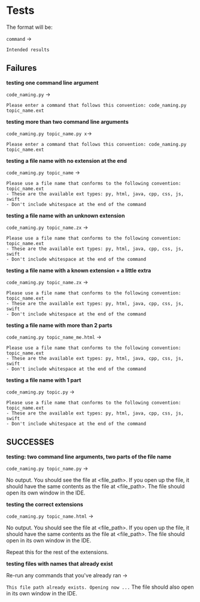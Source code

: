 # Tests
The format will be: 

`command` -> 
```
Intended results
```

## Failures
**testing one command line argument**

`code_naming.py` -> 
```
Please enter a command that follows this convention: code_naming.py topic_name.ext
```

**testing more than two command line arguments**

`code_naming.py topic_name.py x`-> 
```
Please enter a command that follows this convention: code_naming.py topic_name.ext
```

**testing a file name with no extension at the end**

`code_naming.py topic_name` ->
```
Please use a file name that conforms to the following convention: topic_name.ext
- These are the available ext types: py, html, java, cpp, css, js, swift
- Don't include whitespace at the end of the command
```

**testing a file name with an unknown extension**

`code_naming.py topic_name.zx` ->
```
Please use a file name that conforms to the following convention: topic_name.ext
- These are the available ext types: py, html, java, cpp, css, js, swift
- Don't include whitespace at the end of the command
```

**testing a file name with a known extension + a little extra**

`code_naming.py topic_name.zx` ->
```
Please use a file name that conforms to the following convention: topic_name.ext
- These are the available ext types: py, html, java, cpp, css, js, swift
- Don't include whitespace at the end of the command
```

**testing a file name with more than 2 parts**

`code_naming.py topic_name_me.html` ->
```
Please use a file name that conforms to the following convention: topic_name.ext
- These are the available ext types: py, html, java, cpp, css, js, swift
- Don't include whitespace at the end of the command
```

**testing a file name with 1 part**

`code_naming.py topic.py` ->
```
Please use a file name that conforms to the following convention: topic_name.ext
- These are the available ext types: py, html, java, cpp, css, js, swift
- Don't include whitespace at the end of the command
```

## SUCCESSES

**testing: two command line arguments, two parts of the file name**

`code_naming.py topic_name.py` ->

No output. You should see the file at <file_path>. If you open up the file, it should have the same contents as the file at <file_path>. The file should open its own window in the IDE.

**testing the correct extensions**

`code_naming.py topic_name.html` ->

No output. You should see the file at <file_path>. If you open up the file, it should have the same contents as the file at <file_path>. The file should open in its own window in the IDE.

Repeat this for the rest of the extensions.

**testing files with names that already exist**

Re-run any commands that you've already ran ->

`This file path already exists. Opening now ...`
The file should also open in its own window in the IDE.

